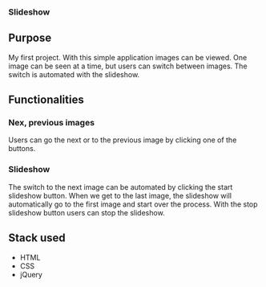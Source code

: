 ### Slideshow

## Purpose
My first project. With this simple application images can be viewed. One image can be seen at a time, but users can switch between images. The switch is automated with the slideshow.

## Functionalities
### Nex, previous images
Users can go the next or to the previous image by clicking one of the buttons.

### Slideshow
The switch to the next image can be automated by clicking the start slideshow button. When we get to the last image, the slideshow will automatically go to the first image and start over the process. With the stop slideshow button users can stop the slideshow.

## Stack used

- HTML
- CSS
- jQuery